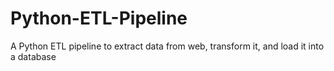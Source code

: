 # Python-ETL-Pipeline
A Python ETL pipeline to extract data from web, transform it, and load it into a database
